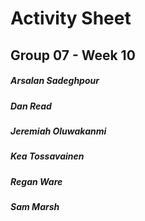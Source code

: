 # Activity Sheet

## Group 07 - Week 10

##### Arsalan Sadeghpour

##### Dan Read

##### Jeremiah Oluwakanmi

##### Kea Tossavainen

##### Regan Ware

##### Sam Marsh
